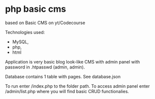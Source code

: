 # php basic cms

based on Basic CMS on yt/Codecourse


Technologies used:
- MySQL,
- php,
- html

Application is very basic blog look-like CMS with admin panel with password in .htpasswd (admin, admin).

Database contains 1 table with pages. See database.json

To run enter /index.php to the folder path.
To access admin panel enter /admin/list.php where you will find basic CRUD functionalies. 
